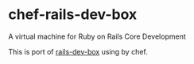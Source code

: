 # chef-rails-dev-box

A virtual machine for Ruby on Rails Core Development

This is port of [rails-dev-box](https://github.com/rails/rails-dev-box) using by chef.
